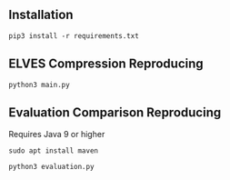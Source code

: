 ## Installation
```
pip3 install -r requirements.txt
```

## ELVES Compression Reproducing 
```
python3 main.py
```

## Evaluation Comparison Reproducing
Requires Java 9 or higher
```
sudo apt install maven
```
```
python3 evaluation.py
```



<!--## Evaluation Reproducing
python3 main.py
-->

<!--
**elf-review/elf-review** is a ✨ _special_ ✨ repository because its `README.md` (this file) appears on your GitHub profile.

Here are some ideas to get you started:

- 🔭 I’m currently working on ...
- 🌱 I’m currently learning ...
- 👯 I’m looking to collaborate on ...
- 🤔 I’m looking for help with ...
- 💬 Ask me about ...
- 📫 How to reach me: ...
- 😄 Pronouns: ...
- ⚡ Fun fact: ...
-->
